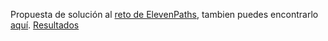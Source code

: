 Propuesta de solución al [reto de ElevenPaths](http://blog.elevenpaths.com/2017/12/vente-crear-tecnologia-la-unidad-chief.html), 
tambien puedes encontrarlo [aquí](https://www.elladodelmal.com/2017/12/code-as-ninja-be-our-next-rockn-roll.html).
[Resultados](https://empresas.blogthinkbig.com/resultados-cdo-challenge-elevenpaths-ciberseguridad/)
